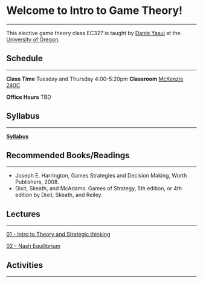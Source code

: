 # Welcome to Intro to Game Theory! 
---
This elective game theory class EC327 is taught by [Dante Yasui](https://cas.uoregon.edu/directory/economics/all/dyasui) at the [University of Oregon](https://socialsciences.uoregon.edu/economics).

## Schedule
---
**Class Time** Tuesday and Thursday 4:00-5:20pm
**Classroom** [McKenzie 240C](https://map.uoregon.edu/7e11b9d41)

**Office Hours** TBD

## Syllabus
---

[**Syllabus**](https://raw.githack.com/dyasui/ec327gametheory/syllabus/syllabus.pdf)

## Recommended Books/Readings
---
 - Joseph E. Harrington, Games Strategies and Decision Making, Worth Publishers, 2008.
 - Dixit, Skeath, and McAdams. Games of Strategy, 5th edition, or 4th edition by Dixit, Skeath, and Reiley.

## Lectures
---

[01 - Intro to Theory and Strategic thinking]()

[02 - Nash Equilibrium]()

## Activities
---

